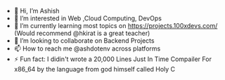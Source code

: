 - 👋 Hi, I’m Ashish
- 👀 I’m interested in Web ,Cloud Computing, DevOps 
- 🌱 I’m currently learning most topics on https://projects.100xdevs.com/ (Would recommend @hkirat is a great teacher) 
- 💞️ I’m looking to collaborate on Backend Projects 
- 📫 How to reach me @ashdotenv across platforms
- ⚡ Fun fact: I didin't wrote a 20,000 Lines Just In Time Compailer For x86_64 by the language from god himself called Holy C 

<!---
ashdotenv/ashdotenv is a ✨ special ✨ repository because its `README.md` (this file) appears on your GitHub profile.
You can click the Preview link to take a look at your changes.
--->
